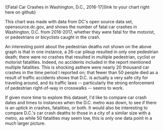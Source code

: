 ![Fatal Car Crashes in Washington, D.C., 2016-17](link to your chart right here on github)

This chart was made with data from DC's open source data set, opensource.dc.gov, and shows the number of fatal car crashes in Washington, D.C. from 2016-2017, whether they were fatal for the motorist, or pedestrians or bicyclists caught in the crash. 

An interesting point about the pedestrian deaths not shown on the above graph is that in one instance, a 26-car pileup resulted in only one pedestrian death; there were no crashes that resulted in multiple pedestrian, cyclist or motorist fatalities. Indeed, no accidents included in the report mentioned multiple fatalities. This is shocking asthere were nearly 20 thousand car crashes in the time period I reported on; that fewer than 50 people died as a result of traffic accidents shows that D.C. is actually a very safe city for traveling around, and its traffic laws -- particularly the strong enforcement of pedestrian right-of-way in crosswalks -- seems to work. 

If given more time to explore this dataset, I'd like to compare car crash dates and times to instances when the D.C. metro was down, to see if there is an uptick in crashes, fatalities, or both. It would also be interesting to compare D.C.'s car crash deaths to those in a city of a similar size with a metro, as while 50 fatalities may seem low, this is only one data point in a much larger picture.
